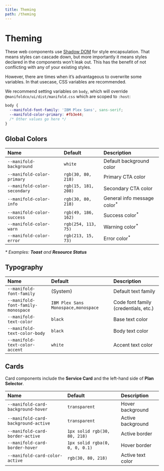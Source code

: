 ```yaml
---
title: Theming
path: /theming
---
```


# Theming

These web components use [Shadow DOM][shadow-dom] for style encapsulation.
That means styles can cascade down, but more importantly it means styles
declared in the components won’t leak out. This has the benefit of not
conflicting with any of your existing styles.

However, there are times when it’s advantageous to overwrite some variables.
In that usecase, CSS variables are recommended.

We recommend setting variables on `body`, which will override
`@manifoldco/ui/dist/manifold.css` which are scoped to `:host`:

```css
body {
  --manifold-font-family: 'IBM Plex Sans', sans-serif;
  --manifold-color-primary: #fb3e44;
  /* Other values go here */
}
```

## Global Colors

| Name                         | Default             | Description                             |
| :--------------------------- | :------------------ | :-------------------------------------- |
| `--manifold-background`      | `white`             | Default background color                |
| `--manifold-color-primary`   | `rgb(30, 80, 218)`  | Primary CTA color                       |
| `--manifold-color-secondary` | `rgb(15, 181, 208)` | Secondary CTA color                     |
| `--manifold-color-info`      | `rgb(30, 80, 218)`  | General info message color<sup>\*</sup> |
| `--manifold-color-success`   | `rgb(49, 186, 162)` | Success color<sup>\*</sup>              |
| `--manifold-color-warn`      | `rgb(254, 113, 75)` | Warning color<sup>\*</sup>              |
| `--manifold-color-error`     | `rgb(213, 15, 73)`  | Error color<sup>\*</sup>                |

_\* Examples: **Toast** and **Resource Status**_

## Typography

| Name                               | Default                             | Description                          |
| :--------------------------------- | :---------------------------------- | :----------------------------------- |
| `--manifold-font-family`           | (System)                            | Default text family                  |
| `--manifold-font-family-monospace` | `IBM Plex Sans Monospace,monospace` | Code font family (credentials, etc.) |
| `--manifold-text-color`            | `black`                             | Base text color                      |
| `--manifold-text-color-body`       | `black`                             | Body text color                      |
| `--manifold-text-color-accent`     | `white`                             | Accent text color                    |

[css-part]: https://meowni.ca/posts/part-theme-explainer/
[shadow-dom]: https://developer.mozilla.org/en-US/docs/Web/Web_Components/Using_shadow_DOM

## Cards

Card components include the **Service Card** and the left-hand side of **Plan Selector**.

| Name                                | Default                        | Description       |
| :---------------------------------- | :----------------------------- | :---------------- |
| `--manifold-card-background-hover`  | `transparent`                  | Hover background  |
| `--manifold-card-background-active` | `transparent`                  | Active background |
| `--manifold-card-border-active`     | `1px solid rgb(30, 80, 218)`   | Active border     |
| `--manifold-card-border-hover`      | `1px solid rgba(0, 0, 0, 0.1)` | Hover border      |
| `--manifold-card-color-active`      | `rgb(30, 80, 218)`             | Active text color |
